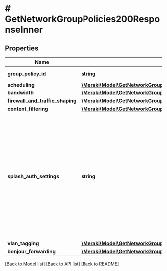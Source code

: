 # # GetNetworkGroupPolicies200ResponseInner

## Properties

Name | Type | Description | Notes
------------ | ------------- | ------------- | -------------
**group_policy_id** | **string** | The ID of the group policy | [optional]
**scheduling** | [**\Meraki\Model\GetNetworkGroupPolicies200ResponseInnerScheduling**](GetNetworkGroupPolicies200ResponseInnerScheduling.md) |  | [optional]
**bandwidth** | [**\Meraki\Model\GetNetworkGroupPolicies200ResponseInnerBandwidth**](GetNetworkGroupPolicies200ResponseInnerBandwidth.md) |  | [optional]
**firewall_and_traffic_shaping** | [**\Meraki\Model\GetNetworkGroupPolicies200ResponseInnerFirewallAndTrafficShaping**](GetNetworkGroupPolicies200ResponseInnerFirewallAndTrafficShaping.md) |  | [optional]
**content_filtering** | [**\Meraki\Model\GetNetworkGroupPolicies200ResponseInnerContentFiltering**](GetNetworkGroupPolicies200ResponseInnerContentFiltering.md) |  | [optional]
**splash_auth_settings** | **string** | Whether clients bound to your policy will bypass splash authorization or behave according to the network&#39;s rules. Can be one of &#39;network default&#39; or &#39;bypass&#39;. Only available if your network has a wireless configuration. | [optional]
**vlan_tagging** | [**\Meraki\Model\GetNetworkGroupPolicies200ResponseInnerVlanTagging**](GetNetworkGroupPolicies200ResponseInnerVlanTagging.md) |  | [optional]
**bonjour_forwarding** | [**\Meraki\Model\GetNetworkGroupPolicies200ResponseInnerBonjourForwarding**](GetNetworkGroupPolicies200ResponseInnerBonjourForwarding.md) |  | [optional]

[[Back to Model list]](../../README.md#models) [[Back to API list]](../../README.md#endpoints) [[Back to README]](../../README.md)
